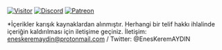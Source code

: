 [![Visitor](https://visitor-badge.laobi.icu/badge?page_id=EnesKeremAYDIN.Ataturk)](#)
[![Discord](https://discord.com/api/guilds/718831818589339701/widget.png)](https://discord.gg/jkrBmQR)
[![Patreon](https://img.shields.io/badge/Donate-Patreon-red.svg)](https://discord.gg/jkrBmQR)

*İçerikler karışık kaynaklardan alınmıştır.
Herhangi bir telif hakkı ihlalinde içeriğin kaldırılması için iletişime geçiniz. İletişim: eneskeremaydin@protonmail.com / Twitter: @EnesKeremAYDIN
